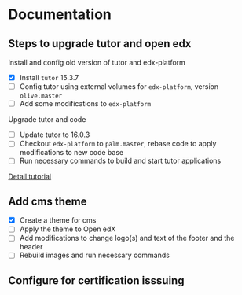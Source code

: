 # Documentation
## Steps to upgrade tutor and open edx
Install and config old version of tutor and edx-platform
- [x] Install `tutor` 15.3.7
- [ ] Config tutor using external volumes for `edx-platform`, version `olive.master`
- [ ] Add some modifications to `edx-platform`

Upgrade tutor and code
- [ ] Update tutor to 16.0.3
- [ ] Checkout `edx-platform` to `palm.master`, rebase code to apply modifications to new code base
- [ ] Run necessary commands to build and start tutor applications

[Detail tutorial](./upgrade-tutor-and-edx-version.md)

## Add cms theme
- [x] Create a theme for cms
- [ ] Apply the theme to Open edX
- [ ] Add modifications to change logo(s) and text of the footer and the header
- [ ] Rebuild images and run necessary commands

## Configure for certification isssuing
